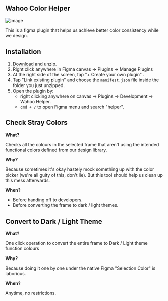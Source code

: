 ## Wahoo Color Helper

![image](https://i.imgur.com/UqpgaOk.png)

This is a figma plugin that helps us achieve better color consistency while we design.

## Installation
1. [Download](https://github.com/aboutjax/Wahoo-Helper/archive/master.zip) and unzip.
2. Right click anywhere in Figma canvas → Plugins → Manage Plugins
3. At the right side of the screen, tap "+ Create your own plugin" .
4. Tap "Link existing plugin" and choose the `manifest.json` file inside the folder you just unzipped.
5. Open the plugin by:
   - right clicking anywhere on canvas → Plugins → Development → Wahoo Helper.
   - `cmd + /` to open Figma menu and search "helper".


## Check Stray Colors

**What?**

Checks all the colours in the selected frame that aren't using the intended functional colors defined from our design library.

**Why?**

Because sometimes it's okay hastely mock something up with the color picker (we're all guity of this, don't lie). But this tool should help us clean up this mess afterwards.

**When?**

- Before handing off to developers.
- Before converting the frame to dark / light themes.



## Convert to Dark / Light Theme

**What?**

One click operation to convert the entire frame to Dark / Light theme function colours

**Why?**

Because doing it one by one under the native Figma "Selection Color" is laborious.

**When?**

Anytime, no restrictions.






